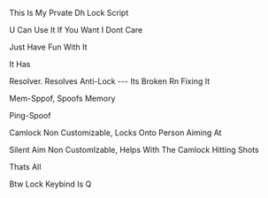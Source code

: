 This Is My Prvate Dh Lock Script

U Can Use It If You Want I Dont Care

Just Have Fun With It

It Has 

Resolver. Resolves Anti-Lock --- Its Broken Rn Fixing It

Mem-Sppof, Spoofs Memory

Ping-Spoof

Camlock Non Customizable, Locks Onto Person Aiming At

Silent Aim Non CustomIzable, Helps With The Camlock Hitting Shots



Thats All

Btw Lock Keybind Is Q





